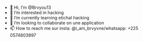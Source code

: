 - 👋 Hi, I’m @Brvyou13
- 👀 I’m interested in hacking
- 🌱 I’m currently learning etichal hacking
- 💞️ I’m looking to collaborate on une application
- 📫 How to reach me sur insta: @i_am_brvyvne/whatsapp: +225 0574803897

<!---
Brvyou13/Brvyou13 is a ✨ special ✨ repository because its `README.md` (this file) appears on your GitHub profile.
You can click the Preview link to take a look at your changes.
--->
